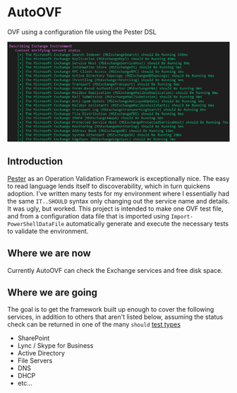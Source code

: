 # AutoOVF
OVF using a configuration file using the Pester DSL

![AutoOVF](/img/AutoOVFSample.png "AutoOVF Sample - Exchange Tests")

## Introduction

[Pester](https://github.com/pester/Pester) as an Operation Validation Framework is exceptionally nice. The easy to read language lends itself to discoverability, which in turn quickens adoption. I've written many tests for my environment where I essentially had the same `IT..SHOULD` syntax only changing out the service name and details. It was ugly, but worked. This project is intended to make one OVF test file, and from a configuration data file that is imported using `Import-PowerShellDataFile` automatically generate and execute the necessary tests to validate the environment.

## Where we are now

Currently AutoOVF can check the Exchange services and free disk space.

## Where we are going

The goal is to get the framework built up enough to cover the following services, in addition to others that aren't listed below, assuming the status check can be returned in one of the many `should` [test types](https://github.com/pester/Pester/wiki/Should "Pester Should Command")

  * SharePoint
  * Lync / Skype for Business
  * Active Directory
  * File Servers
  * DNS
  * DHCP
  * etc...